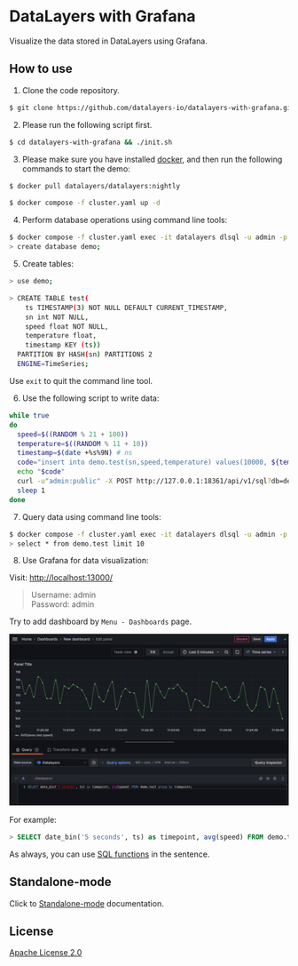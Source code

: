 # DataLayers with Grafana
Visualize the data stored in DataLayers using Grafana.

## How to use

1. Clone the code repository. 

  ```bash
  $ git clone https://github.com/datalayers-io/datalayers-with-grafana.git
  ```
  
2. Please run the following script first.

```bash
$ cd datalayers-with-grafana && ./init.sh  
```

3. Please make sure you have installed [docker](https://www.docker.com/), and then run the following commands to start the demo:

``` bash
$ docker pull datalayers/datalayers:nightly
```

``` bash
$ docker compose -f cluster.yaml up -d
```

4. Perform database operations using command line tools:
```bash
$ docker compose -f cluster.yaml exec -it datalayers dlsql -u admin -p public
> create database demo;
```

5. Create tables:

``` bash
> use demo;
```

``` bash
> CREATE TABLE test(
    ts TIMESTAMP(3) NOT NULL DEFAULT CURRENT_TIMESTAMP,
    sn int NOT NULL,
    speed float NOT NULL,
    temperature float,
    timestamp KEY (ts))
  PARTITION BY HASH(sn) PARTITIONS 2
  ENGINE=TimeSeries;
```
Use `exit` to quit the command line tool.

6. Use the following script to write data:

``` bash
while true
do
  speed=$((RANDOM % 21 + 100))
  temperature=$((RANDOM % 11 + 10))
  timestamp=$(date +%s%9N) # ns
  code="insert into demo.test(sn,speed,temperature) values(10000, ${temperature}, ${speed})"
  echo "$code"
  curl -u"admin:public" -X POST http://127.0.0.1:18361/api/v1/sql?db=demo -H 'Content-Type: application/binary' -d "$code" -s -o /dev/null
  sleep 1
done
```

7. Query data using command line tools:

``` bash
$ docker compose -f cluster.yaml exec -it datalayers dlsql -u admin -p public
> select * from demo.test limit 10
```

8. Use Grafana for data visualization:

Visit: [http://localhost:13000/](http://localhost:13000/)

> Username: admin <br> Password: admin


Try to add dashboard by `Menu - Dashboards` page.

![add dashboard](./static/images/dashboard.jpg)

For example:

``` SQL
> SELECT date_bin('5 seconds', ts) as timepoint, avg(speed) FROM demo.test group by timepoint;
```
As always, you can use [SQL functions](https://docs.datalayers.cn/datalayers/latest/sql-reference/sql-functions.html) in the sentence.

## Standalone-mode

Click to [Standalone-mode](./README.md) documentation.

## License
[Apache License 2.0](./LICENSE)
